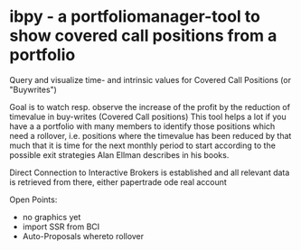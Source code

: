 # ibpy - a portfoliomanager-tool to show covered call positions from a portfolio

Query and visualize time- and intrinsic values for Covered Call Positions (or "Buywrites")

Goal is to watch resp. observe the increase of the profit by the reduction of timevalue in buy-writes (Covered Call positions)
This tool helps a lot if you have a a portfolio with many members to identify those positions which need a rollover, i.e. 
positions where the timevalue has been reduced by that much that it is time for the next monthly period to start according to the 
possible exit strategies Alan Ellman describes in his books.

Direct Connection to Interactive Brokers is established and all relevant data is retrieved from there, either papertrade ode real account

Open Points:
- no graphics yet
- import SSR from BCI
- Auto-Proposals whereto rollover


